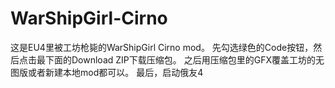 # WarShipGirl-Cirno
这是EU4里被工坊枪毙的WarShipGirl Cirno mod。
先勾选绿色的Code按钮，然后点击最下面的Download ZIP下载压缩包。
之后用压缩包里的GFX覆盖工坊的无图版或者新建本地mod都可以。
最后，启动俄友4
